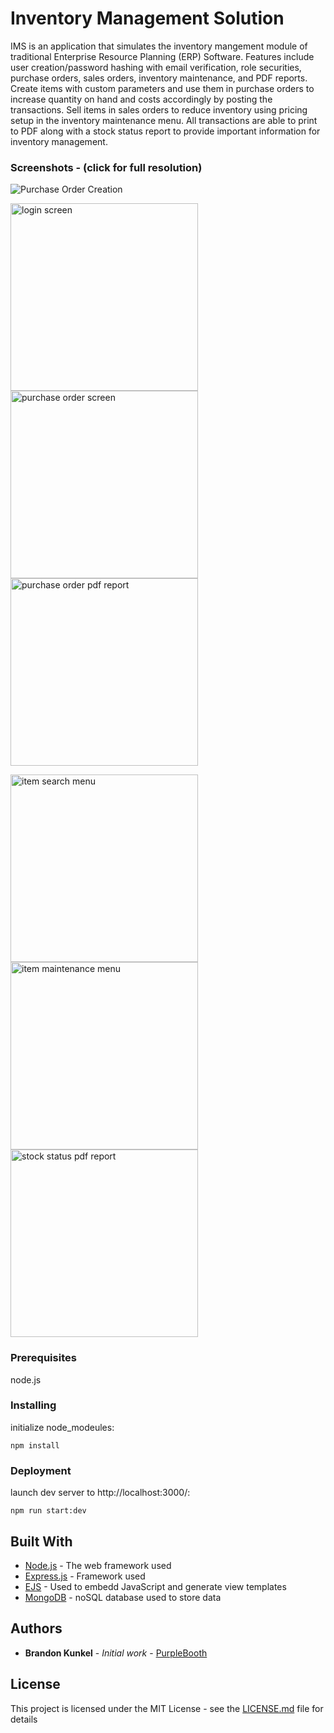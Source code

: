 # Inventory Management Solution

IMS is an application that simulates the inventory mangement module of traditional Enterprise Resource Planning (ERP) Software. Features include user creation/password hashing with email verification, role securities, purchase orders, sales orders, inventory maintenance, and PDF reports. Create items with custom parameters and use them in purchase orders to increase quantity on hand and costs accordingly by posting the transactions. Sell items in sales orders to reduce inventory using pricing setup in the inventory maintenance menu. All transactions are able to print to PDF along with a stock status report to provide important information for inventory management.

### Screenshots - (click for full resolution)

![Purchase Order Creation](https://media0.giphy.com/media/S7nqHNpFW0fWsD3ANw/giphy.gif)

<p float="left">
  <img src="https://user-images.githubusercontent.com/51406378/109668704-699d3a80-7b3f-11eb-9f5e-ab33c7a4c956.png" width="300" height="300" alt="login screen" />
  <img src="https://user-images.githubusercontent.com/51406378/109668844-8c2f5380-7b3f-11eb-8d87-426c3307ca53.png" width="300" height="300" alt="purchase order screen" />
  <img src="https://user-images.githubusercontent.com/51406378/109668960-a6693180-7b3f-11eb-9553-19d30eb76f5f.png" width="300" height="300" alt="purchase order pdf report" />
</p>

<p float="left">
  <img src="https://user-images.githubusercontent.com/51406378/109669113-d0225880-7b3f-11eb-946c-1f28d2a55e7d.png" width="300" height="300" alt="item search menu" />
  <img src="https://user-images.githubusercontent.com/51406378/109669214-e6c8af80-7b3f-11eb-88cd-314397ab65f0.png" width="300" height="300" alt="item maintenance menu" />
<img src="https://user-images.githubusercontent.com/51406378/109669342-ff38ca00-7b3f-11eb-89e0-11a05ff7f2d9.png" width="300" height="300" alt="stock status pdf report" />
</p>

### Prerequisites

node.js

### Installing

initialize node_modeules:

```
npm install
```

### Deployment

launch dev server to http://localhost:3000/:

```
npm run start:dev
```


## Built With

* [Node.js](https://nodejs.org/en/docs/) - The web framework used
* [Express.js](https://expressjs.com/) - Framework used
* [EJS](https://ejs.co/#docs) - Used to embedd JavaScript and generate view templates
* [MongoDB](https://docs.mongodb.com/) - noSQL database used to store data

## Authors

* **Brandon Kunkel** - *Initial work* - [PurpleBooth](https://github.com/PurpleBooth)

## License

This project is licensed under the MIT License - see the [LICENSE.md](LICENSE.md) file for details
